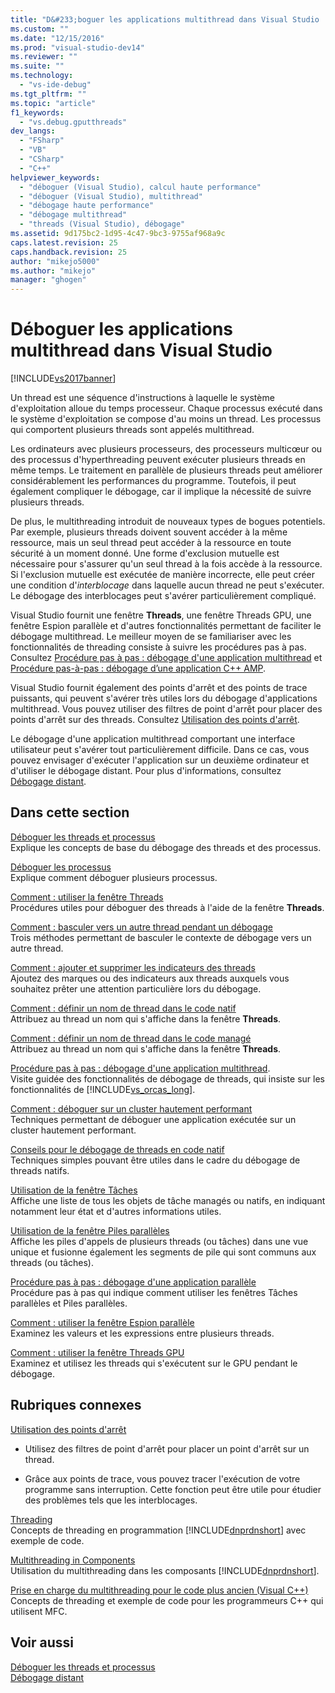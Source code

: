 ```yaml
---
title: "D&#233;boguer les applications multithread dans Visual Studio | Microsoft Docs"
ms.custom: ""
ms.date: "12/15/2016"
ms.prod: "visual-studio-dev14"
ms.reviewer: ""
ms.suite: ""
ms.technology: 
  - "vs-ide-debug"
ms.tgt_pltfrm: ""
ms.topic: "article"
f1_keywords: 
  - "vs.debug.gputthreads"
dev_langs: 
  - "FSharp"
  - "VB"
  - "CSharp"
  - "C++"
helpviewer_keywords: 
  - "déboguer (Visual Studio), calcul haute performance"
  - "déboguer (Visual Studio), multithread"
  - "débogage haute performance"
  - "débogage multithread"
  - "threads (Visual Studio), débogage"
ms.assetid: 9d175bc2-1d95-4c47-9bc3-9755af968a9c
caps.latest.revision: 25
caps.handback.revision: 25
author: "mikejo5000"
ms.author: "mikejo"
manager: "ghogen"
---
```

# D&#233;boguer les applications multithread dans Visual Studio
[!INCLUDE[vs2017banner](../code-quality/includes/vs2017banner.md)]

Un thread est une séquence d'instructions à laquelle le système d'exploitation alloue du temps processeur.  Chaque processus exécuté dans le système d'exploitation se compose d'au moins un thread.  Les processus qui comportent plusieurs threads sont appelés multithread.  
  
 Les ordinateurs avec plusieurs processeurs, des processeurs multicœur ou des processus d'hyperthreading peuvent exécuter plusieurs threads en même temps.  Le traitement en parallèle de plusieurs threads peut améliorer considérablement les performances du programme. Toutefois, il peut également compliquer le débogage, car il implique la nécessité de suivre plusieurs threads.  
  
 De plus, le multithreading introduit de nouveaux types de bogues potentiels.  Par exemple, plusieurs threads doivent souvent accéder à la même ressource, mais un seul thread peut accéder à la ressource en toute sécurité à un moment donné.  Une forme d'exclusion mutuelle est nécessaire pour s'assurer qu'un seul thread à la fois accède à la ressource.  Si l'exclusion mutuelle est exécutée de manière incorrecte, elle peut créer une condition d'*interblocage* dans laquelle aucun thread ne peut s'exécuter.  Le débogage des interblocages peut s'avérer particulièrement compliqué.  
  
 Visual Studio fournit une fenêtre **Threads**, une fenêtre Threads GPU, une fenêtre Espion parallèle et d'autres fonctionnalités permettant de faciliter le débogage multithread. Le meilleur moyen de se familiariser avec les fonctionnalités de threading consiste à suivre les procédures pas à pas.  Consultez [Procédure pas à pas : débogage d'une application multithread](../debugger/walkthrough-debugging-a-multithreaded-application.md) et [Procédure pas\-à\-pas : débogage d’une application C\+\+ AMP](../Topic/Walkthrough:%20Debugging%20a%20C++%20AMP%20Application.md).  
  
 Visual Studio fournit également des points d'arrêt et des points de trace puissants, qui peuvent s'avérer très utiles lors du débogage d'applications multithread.  Vous pouvez utiliser des filtres de point d'arrêt pour placer des points d'arrêt sur des threads.  Consultez [Utilisation des points d'arrêt](../debugger/using-breakpoints.md).  
  
 Le débogage d'une application multithread comportant une interface utilisateur peut s'avérer tout particulièrement difficile.  Dans ce cas, vous pouvez envisager d'exécuter l'application sur un deuxième ordinateur et d'utiliser le débogage distant.  Pour plus d'informations, consultez [Débogage distant](../debugger/remote-debugging.md).  
  
## Dans cette section  
 [Déboguer les threads et processus](../debugger/debug-threads-and-processes.md)  
 Explique les concepts de base du débogage des threads et des processus.  
  
 [Déboguer les processus](../debugger/debug-multiple-processes.md)  
 Explique comment déboguer plusieurs processus.  
  
 [Comment : utiliser la fenêtre Threads](../debugger/how-to-use-the-threads-window.md)  
 Procédures utiles pour déboguer des threads à l'aide de la fenêtre **Threads**.  
  
 [Comment : basculer vers un autre thread pendant un débogage](../debugger/how-to-switch-to-another-thread-while-debugging.md)  
 Trois méthodes permettant de basculer le contexte de débogage vers un autre thread.  
  
 [Comment : ajouter et supprimer les indicateurs des threads](../Topic/How%20to:%20Flag%20and%20Unflag%20Threads.md)  
 Ajoutez des marques ou des indicateurs aux threads auxquels vous souhaitez prêter une attention particulière lors du débogage.  
  
 [Comment : définir un nom de thread dans le code natif](../debugger/how-to-set-a-thread-name-in-native-code.md)  
 Attribuez au thread un nom qui s'affiche dans la fenêtre **Threads**.  
  
 [Comment : définir un nom de thread dans le code managé](../debugger/how-to-set-a-thread-name-in-managed-code.md)  
 Attribuez au thread un nom qui s'affiche dans la fenêtre **Threads**.  
  
 [Procédure pas à pas : débogage d'une application multithread](../debugger/walkthrough-debugging-a-multithreaded-application.md).  
 Visite guidée des fonctionnalités de débogage de threads, qui insiste sur les fonctionnalités de [!INCLUDE[vs_orcas_long](../debugger/includes/vs_orcas_long_md.md)].  
  
 [Comment : déboguer sur un cluster hautement performant](../debugger/how-to-debug-on-a-high-performance-cluster.md)  
 Techniques permettant de déboguer une application exécutée sur un cluster hautement performant.  
  
 [Conseils pour le débogage de threads en code natif](../debugger/tips-for-debugging-threads-in-native-code.md)  
 Techniques simples pouvant être utiles dans le cadre du débogage de threads natifs.  
  
 [Utilisation de la fenêtre Tâches](../debugger/using-the-tasks-window.md)  
 Affiche une liste de tous les objets de tâche managés ou natifs, en indiquant notamment leur état et d'autres informations utiles.  
  
 [Utilisation de la fenêtre Piles parallèles](../debugger/using-the-parallel-stacks-window.md)  
 Affiche les piles d'appels de plusieurs threads \(ou tâches\) dans une vue unique et fusionne également les segments de pile qui sont communs aux threads \(ou tâches\).  
  
 [Procédure pas à pas : débogage d'une application parallèle](../debugger/walkthrough-debugging-a-parallel-application.md)  
 Procédure pas à pas qui indique comment utiliser les fenêtres Tâches parallèles et Piles parallèles.  
  
 [Comment : utiliser la fenêtre Espion parallèle](../debugger/how-to-use-the-parallel-watch-window.md)  
 Examinez les valeurs et les expressions entre plusieurs threads.  
  
 [Comment : utiliser la fenêtre Threads GPU](../Topic/How%20to:%20Use%20the%20GPU%20Threads%20Window.md)  
 Examinez et utilisez les threads qui s'exécutent sur le GPU pendant le débogage.  
  
## Rubriques connexes  
 [Utilisation des points d'arrêt](../debugger/using-breakpoints.md)  
 -   Utilisez des filtres de point d'arrêt pour placer un point d'arrêt sur un thread.  
  
-   Grâce aux points de trace, vous pouvez tracer l'exécution de votre programme sans interruption.  Cette fonction peut être utile pour étudier des problèmes tels que les interblocages.  
  
 [Threading](../Topic/Managed%20Threading.md)  
 Concepts de threading en programmation [!INCLUDE[dnprdnshort](../code-quality/includes/dnprdnshort_md.md)] avec exemple de code.  
  
 [Multithreading in Components](../Topic/Multithreading%20in%20Components.md)  
 Utilisation du multithreading dans les composants [!INCLUDE[dnprdnshort](../code-quality/includes/dnprdnshort_md.md)].  
  
 [Prise en charge du multithreading pour le code plus ancien \(Visual C\+\+\)](/visual-cpp/parallel/multithreading/multithreading-support-for-older-code-visual-cpp)  
 Concepts de threading et exemple de code pour les programmeurs C\+\+ qui utilisent MFC.  
  
## Voir aussi  
 [Déboguer les threads et processus](../debugger/debug-threads-and-processes.md)   
 [Débogage distant](../debugger/remote-debugging.md)